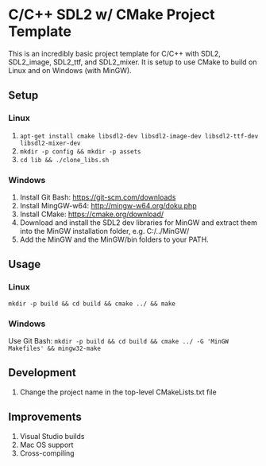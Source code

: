 # C/C++ SDL2 w/ CMake Project Template
This is an incredibly basic project template for C/C++ with SDL2, SDL2_image, SDL2_ttf, and SDL2_mixer.
It is setup to use CMake to build on Linux and on Windows (with MinGW).

## Setup

### Linux
1. `apt-get install cmake libsdl2-dev libsdl2-image-dev libsdl2-ttf-dev libsdl2-mixer-dev`
2. `mkdir -p config && mkdir -p assets`
3. `cd lib && ./clone_libs.sh`

### Windows
1. Install Git Bash: https://git-scm.com/downloads
2. Install MingGW-w64: http://mingw-w64.org/doku.php
3. Install CMake: https://cmake.org/download/
4. Download and install the SDL2 dev libraries for MinGW and extract them into the MinGW installation folder, e.g. C:/../MinGW/
5. Add the MinGW and the MinGW/bin folders to your PATH.

## Usage

### Linux
`mkdir -p build && cd build && cmake ../ && make`

### Windows
Use Git Bash: `mkdir -p build && cd build && cmake ../ -G 'MinGW Makefiles' && mingw32-make`

## Development
1. Change the project name in the top-level CMakeLists.txt file

## Improvements
1. Visual Studio builds
2. Mac OS support
3. Cross-compiling
